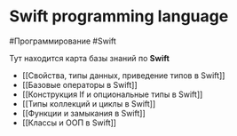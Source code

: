 # Swift programming language

#Программирование  #Swift

Тут находится карта базы знаний по __Swift__

- [[Свойства, типы данных, приведение типов в Swift]]
- [[Базовые операторы в Swift]]
- [[Конструкция If и опциональные типы в Swift]]
- [[Типы коллекций и циклы в Swift]]
- [[Функции и замыкания в Swift]]
- [[Классы и ООП в Swift]]

